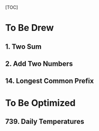 [TOC]

# To Be Drew

## 1. Two Sum

## 2. Add Two Numbers

## 14. Longest Common Prefix



# To Be Optimized

## 739. Daily Temperatures